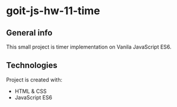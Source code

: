 # goit-js-hw-11-time

## General info

This small project is timer implementation on Vanila JavaScript ES6.

## Technologies

Project is created with:

- HTML & CSS
- JavaScript ES6
